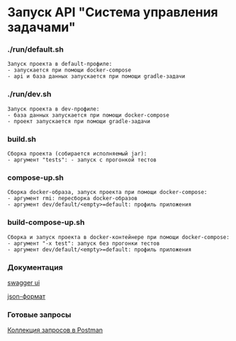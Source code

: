 # Запуск API "Система управления задачами"

### ./run/default.sh
    Запуск проекта в default-профиле: 
    - запускается при помощи docker-compose
    - api и база данных запускается при помощи gradle-задачи

### ./run/dev.sh
    Запуск проекта в dev-профиле: 
    - база данных запускается при помощи docker-compose
    - проект запускается при помощи gradle-задачи

### build.sh
    Сборка проекта (собирается исполняемый jar):
    - аргумент "tests": - запуск с прогонкой тестов

### compose-up.sh
    Сборка docker-образа, запуск проекта при помощи docker-compose:
    - аргумент rmi: пересборка docker-образов
    - аргумент dev/default/<empty>=default: профиль приложения

### build-compose-up.sh
    Сборка и запуск проекта в docker-контейнере при помощи docker-compose:
    - аргумент "-x test": запуск без прогонки тестов 
    - аргумент dev/default/<empty>=default: профиль приложения  

### Документация
[swagger ui](http://localhost:9000/swagger-ui/index.html)
    
[json-формат](http://localhost:9000/v3/api-docs)

### Готовые запросы
[Коллекция запросов в Postman](https://www.postman.com/eom-back/workspace/task-management-system/collection/2929901-3c1a7865-4b0c-4dab-95fc-15d55ede2119?action=share&creator=2929901&active-environment=2929901-f19febb9-39d0-46c2-803e-04d60dcf2c28)
